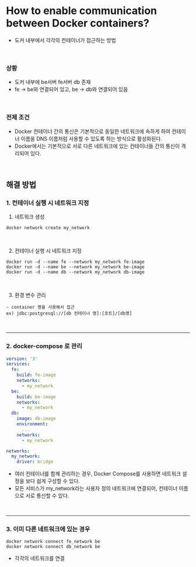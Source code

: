 # How to enable communication between Docker containers?
- 도커 내부에서 각각의 컨테이너가 접근하는 방법

<br>

### 상황
- 도커 내부에 be서버 fe서버 db 존재
- fe -> be와 연결되어 있고, be -> db와 연결되어 있음

<br>

### 전제 조건
- Docker 컨테이너 간의 통신은 기본적으로 동일한 네트워크에 속하게 하여 컨테이너 이름을 DNS 이름처럼 사용할 수 있도록 하는 방식으로 활성화된다.
- Docker에서는 기본적으로 서로 다른 네트워크에 있는 컨테이너들 간의 통신이 격리되어 있다.

<br>

## 해결 방법

### 1. 컨테이너 실행 시 네트워크 지정

1. 네트워크 생성
``` shell
docker network create my_network
```

<br>

2. 컨테이너 실행 시 네트워크 지정
``` shell
docker run -d --name fe --network my_network fe-image
docker run -d --name be --network my_network be-image
docker run -d --name db --network my_network db-image
```

<br>

3. 환경 변수 관리
``` text
- container 명을 사용해서 접근
ex) jdbc:postgresql://[db 컨테이너 명]:[포트]/[db명]
```

<br>

---
### 2. docker-compose 로 관리
``` yaml
version: '3'
services:
  fe:
    build: fe-image
    networks:
      - my_network
  be:
    build: be-image
    networks:
      - my_network
  db:
    image: db-image
    environment:
      ...
    networks:
      - my_network

networks:
  my_network:
    driver: bridge
```
- 여러 컨테이너를 함께 관리하는 경우, Docker Compose를 사용하면 네트워크 설정을 보다 쉽게 구성할 수 있다.
- 모든 서비스가 my_network라는 사용자 정의 네트워크에 연결되어, 컨테이너 이름으로 서로 통신할 수 있다.

<br>

---
### 3. 이미 다른 네트워크에 있는 경우
``` shell
docker network connect fe_network be
docker network connect db_network be
```
- 각각의 네트워크를 연결

<br><br><br>